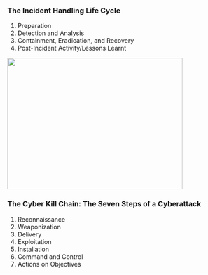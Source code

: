 <h3> The Incident Handling Life Cycle</h3>

<ol>
   <li> Preparation </li>
   <li> Detection and Analysis </li>
   <li> Containment, Eradication, and Recovery    </li>
   <li> Post-Incident Activity/Lessons Learnt   </li>
</ol>

<img src="https://github.com/Nisha318/Nisha318.github.io/blob/main/images/incident%20response%20lifecycle.png" width="400" height="300">

<h3>The Cyber Kill Chain: The Seven Steps of a Cyberattack </h3>
<ol>
   <li> Reconnaissance </li>
   <li> Weaponization</li>
   <li> Delivery  </li>
   <li> Exploitation   </li>
   <li> Installation   </li>
   <li> Command and Control   </li>
   <li> Actions on Objectives   </li>
</ol>
